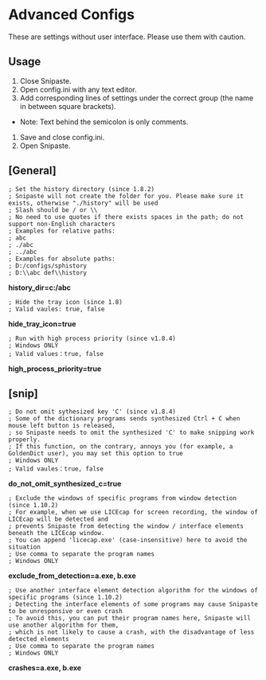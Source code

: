 # Advanced Configs

These are settings without user interface. Please use them with caution.

## Usage

1. Close Snipaste.
1. Open config.ini with any text editor.
1. Add corresponding lines of settings under the correct group (the name in between square brackets).
  * Note: Text behind the semicolon is only comments.
1. Save and close config.ini.
1. Open Snipaste.


## [General]

    ; Set the history directory (since 1.8.2)
    ; Snipaste will not create the folder for you. Please make sure it exists, otherwise "./history" will be used
    ; Slash should be / or \\
    ; No need to use quotes if there exists spaces in the path; do not support non-English characters
    ; Examples for relative paths:
    ; abc
    ; ./abc
    ; ../abc
    ; Examples for absolute paths:
    ; D:/configs/sphistory
    ; D:\\abc def\\history

**history_dir=c:/abc**

    ; Hide the tray icon (since 1.8)
    ; Valid vaules: true, false

**hide_tray_icon=true**

    ; Run with high process priority (since v1.8.4)
    ; Windows ONLY
    ; Valid values：true, false

**high_process_priority=true**

## [snip]

    ; Do not omit sythesized key 'C' (since v1.8.4)
    ; Some of the dictionary programs sends synthesized Ctrl + C when mouse left button is released,
    ; so Snipaste needs to omit the synthesized 'C' to make snipping work properly.
    ; If this function, on the contrary, annoys you (for example, a GoldenDict user), you may set this option to true
    ; Windows ONLY
    ; Valid vaules：true, false

**do_not_omit_synthesized_c=true**

    ; Exclude the windows of specific programs from window detection (since 1.10.2)
    ; For example, when we use LICEcap for screen recording, the window of LICEcap will be detected and
    ; prevents Snipaste from detecting the window / interface elements beneath the LICEcap window.
    ; You can append 'licecap.exe' (case-insensitive) here to avoid the situation
    ; Use comma to separate the program names
    ; Windows ONLY

**exclude_from_detection=a.exe, b.exe**

    ; Use another interface element detection algorithm for the windows of specific programs (since 1.10.2)
    ; Detecting the interface elements of some programs may cause Snipaste to be unresponsive or even crash
    ; To avoid this, you can put their program names here, Snipaste will use another algorithm for them,
    ; which is not likely to cause a crash, with the disadvantage of less detected elements
    ; Use comma to separate the program names
    ; Windows ONLY

**crashes=a.exe, b.exe**